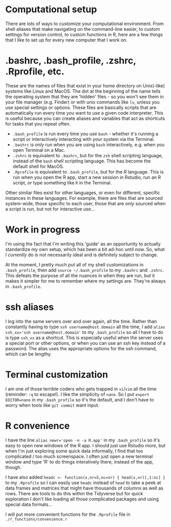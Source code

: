 # Computational setup
There are lots of ways to customize your computational environment. From shell aliases that make navigating on the command-line easier, to custom settings for version control, to custom functions in R, here are a few things that I like to set up for every new computer that I work on.

# .bashrc, .bash_profile, .zshrc, .Rprofile, etc.
These are the names of files that exist in your home directory on Unix(-like) systems like Linux and MacOS. The dot at the beginning of the name tells the operating system that they are 'hidden' files - so you won't see them in your file manager (e.g. Finder) or with unix commands like `ls`, unless you use special settings or options.
These files are basically scripts that are automatically run every time you want to use a given code interpreter. This is useful because you can create aliases and variables that act as shortcuts for tasks that you repeat often.
- `.bash_profile` is run every time you use `bash` - whether it's running a script or interactively interacting with your system via the Terminal.
- `.bashrc` is *only* run when you are using `bash` interactively, e.g. when you open Terminal on a Mac.
- `.zshrc` is equivalent to `.bashrc`, but for the `zsh` shell scripting language, instead of the `bash` shell scripting language. This has become the default shell for MacOS.
- `.Rprofile` is equivalent to `.bash_profile`, but for the *R* language. This is run when you open the R app, start a new session in Rstudio, run an R script, or type something like `R` in the Terminal.

Other similar files exist for other languages, or even for different, specific instances in these languages. For example, there are files that are sourced system-wide, those specific to each user, those that are *only* sourced when a script is run, but not for interactive use...

# Work in progress
I'm using the fact that I'm writing this 'guide' as an opportunity to actually standardize my own setup, which has been a bit ad-hoc until now. So, what I *currently* do is not necessarily ideal and is definitely subject to change.

At the moment, I pretty much put all of my shell customizations in `.bash_profile`, then add `source ~/.bash_profile` to my `.bashrc` and `.zshrc`. This defeats the purpose of all the nuances in when they are run, but it makes it simpler for me to remember where my settings are. They're always in `.bash_profile`.

# ssh aliases
I log into the same servers over and over again, all the time. Rather than constantly having to type `ssh username@host.domain` all the time, I add `alias ssh_xx='ssh username@host.domain'` to my `.bash_profile` so all I have to do is type `ssh_xx` as a shortcut.
This is especially useful when the server uses a special port or other options, or when you can use an ssh key instead of a password. The alias uses the appropriate options for the ssh command, which can be lengthy.

# Terminal customization
I am one of those terrible coders who gets trapped in `vi`/`vim` all the time (reminder: `:q` to escape!). I like the simplicity of `nano`. So I put `export EDITOR=nano` in my `.bash_profile` so it's the default, and I don't have to worry when tools like `git commit` want input.

# R convenience
I have the line `alias newr='open -n -a R.app'` in my `.bash_profile` so it's easy to open new windows of the R app. I should just use Rstudio more, but when I'm just exploring some quick data informally, I find that too complicated / too much screenspace. I often just open a new terminal window and type 'R' to do things interatively there, instead of the app, though.

I have also added `headc <- function(x,nr=5,nc=nr) { head(x,nr)[,1:nc] }` to my `.Rprofile` so I can easily use `headc` instead of `head` to take a peek at data frames and matrices that might have thousands of columns as well as rows. There are tools to do this within the Tidyverse but for quick exploration I don't like loading all those complicated packages and using special data formats...

I will put more convenient functions for the `.Rprofile` file in `./r_functions/convenience.r`
